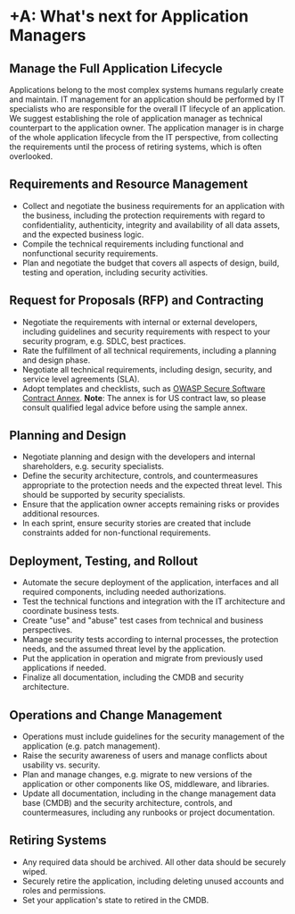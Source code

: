 # +A: What's next for Application Managers

## Manage the Full Application Lifecycle

Applications belong to the most complex systems humans regularly create and maintain. IT management for an application should be performed by IT specialists who are responsible for the overall IT lifecycle of an application. We suggest establishing the role of application manager as technical counterpart to the application owner. The application manager is in charge of the whole application lifecycle from the IT perspective, from collecting the requirements until the process of retiring systems, which is often overlooked. 

## Requirements and Resource Management

- Collect and negotiate the business requirements for an application with the business, including the protection requirements with regard to confidentiality, authenticity, integrity and availability of all data assets, and the expected business logic.
- Compile the technical requirements including functional and nonfunctional security requirements.
- Plan and negotiate the budget that covers all aspects of design, build, testing and operation, including security activities.

## Request for Proposals (RFP) and Contracting

- Negotiate the requirements with internal or external developers, including guidelines and security requirements with respect to your security program, e.g. SDLC, best practices.
- Rate the fulfillment of all technical requirements, including a planning and design phase.
- Negotiate all technical requirements, including design, security, and service level agreements (SLA).
- Adopt templates and checklists, such as [OWASP Secure Software Contract Annex](https://owasp.org/www-community/OWASP_Secure_Software_Contract_Annex). **Note**: The annex is for US contract law, so please consult qualified legal advice before using the sample annex.

## Planning and Design

- Negotiate planning and design with the developers and internal shareholders, e.g. security specialists.
- Define the security architecture, controls, and countermeasures appropriate to the protection needs and the expected threat level. This should be supported by security specialists.
- Ensure that the application owner accepts remaining risks or provides additional resources.
- In each sprint, ensure security stories are created that include constraints added for non-functional requirements.

## Deployment, Testing, and Rollout

- Automate the secure deployment of the application, interfaces and all required components, including needed authorizations.
- Test the technical functions and integration with the IT architecture and coordinate business tests.
- Create "use" and "abuse" test cases from technical and business perspectives.
- Manage security tests according to internal processes, the protection needs, and the assumed threat level by the application.
- Put the application in operation and migrate from previously used applications if needed.
- Finalize all documentation, including the CMDB and security architecture.

## Operations and Change Management

- Operations must include guidelines for the security management of the application (e.g. patch management).
- Raise the security awareness of users and manage conflicts about usability vs. security.
- Plan and manage changes, e.g. migrate to new versions of the application or other components like OS, middleware, and libraries.
- Update all documentation, including in the change management data base (CMDB) and the security architecture, controls, and countermeasures, including any runbooks or project documentation.

## Retiring Systems

- Any required data should be archived. All other data should be securely wiped.
- Securely retire the application, including deleting unused accounts and roles and permissions.
- Set your application's state to retired in the CMDB.

